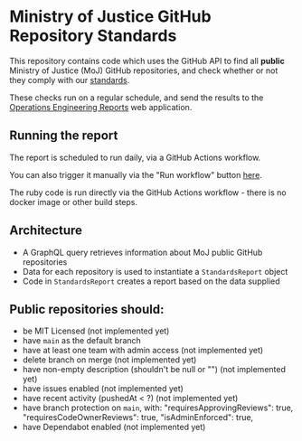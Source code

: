 # Ministry of Justice GitHub Repository Standards

This repository contains code which uses the GitHub API to find all **public**
Ministry of Justice (MoJ) GitHub repositories, and check whether or not they
comply with our [standards].

These checks run on a regular schedule, and send the results to the [Operations
Engineering Reports] web application.

[standards]: https://ministryofjustice.github.io/technical-guidance/#building-software
[Operations Engineering Reports]: https://operations-engineering-reports.cloud-platform.service.justice.gov.uk/

## Running the report

The report is scheduled to run daily, via a GitHub Actions workflow.

You can also trigger it manually via the "Run workflow" button [here](https://github.com/ministryofjustice/github-repository-standards/actions/workflows/post-report-data.yml).

The ruby code is run directly via the GitHub Actions workflow - there is no
docker image or other build steps.

## Architecture

* A GraphQL query retrieves information about MoJ public GitHub repositories
* Data for each repository is used to instantiate a `StandardsReport` object
* Code in `StandardsReport` creates a report based on the data supplied

## Public repositories should:

* be MIT Licensed (not implemented yet)
* have `main` as the default branch
* have at least one team with admin access (not implemented yet)
* delete branch on merge (not implemented yet)
* have non-empty description (shouldn't be null or "") (not implemented yet)
* have issues enabled (not implemented yet)
* have recent activity (pushedAt < ?) (not implemented yet)
* have branch protection on `main`, with:
    "requiresApprovingReviews": true,
    "requiresCodeOwnerReviews": true,
    "isAdminEnforced": true,
* have Dependabot enabled (not implemented yet)

